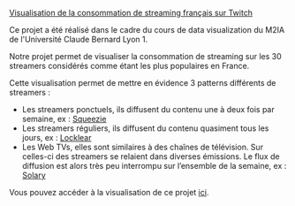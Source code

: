 [Visualisation de la consommation de streaming français sur Twitch](https://github.com/ThomasRanvier/twitch_consumption)

Ce projet a été réalisé dans le cadre du cours de data visualization du M2IA de l'Université Claude Bernard Lyon 1.

Notre projet permet de visualiser la consommation de streaming sur les 30 streamers considérés comme étant les plus populaires en France.

Cette visualisation permet de mettre en évidence 3 patterns différents de streamers :
* Les streamers ponctuels, ils diffusent du contenu une à deux fois par semaine, ex : [Squeezie](https://www.twitch.tv/squeezielive/)
* Les streamers réguliers, ils diffusent du contenu quasiment tous les jours, ex : [Locklear](https://www.twitch.tv/locklear/)
* Les Web TVs, elles sont similaires à des chaînes de télévision.
Sur celles-ci des streamers se relaient dans diverses émissions.
Le flux de diffusion est alors très peu interrompu sur l’ensemble de la semaine, ex : [Solary](https://www.twitch.tv/solary/)

Vous pouvez accéder à la visualisation de ce projet [ici](https://thomasranvier.github.io/twitch_consumption/).
